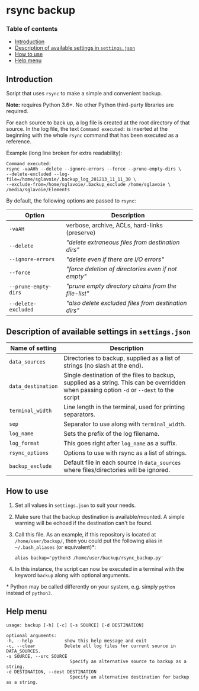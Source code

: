 # rsync backup

### Table of contents

- [Introduction](#introduction)
- [Description of available settings in `settings.json`](#description-of-available-settings-in-settingsjson)
- [How to use](#how-to-use)
- [Help menu](#help-menu)

## Introduction

Script that uses `rsync` to make a simple and convenient backup.

**Note:** requires Python 3.6+. No other Python third-party libraries are required.

For each source to back up, a log file is created at the root directory of that
source. In the log file, the text `Command executed:` is inserted at the
beginning with the whole `rsync` command that has been executed as a reference.

Example (long line broken for extra readability):

    Command executed:
    rsync -vaAHh --delete --ignore-errors --force --prune-empty-dirs \
    --delete-excluded --log-file=/home/sglavoie/.backup_log_201213_11_11_30 \
    --exclude-from=/home/sglavoie/.backup_exclude /home/sglavoie \
    /media/sglavoie/Elements

By default, the following options are passed to `rsync`:

| Option               | Description                                          |
|----------------------|------------------------------------------------------|
| `-vaAH`              | verbose, archive, ACLs, hard-links (preserve)        |
| `--delete`           | _"delete extraneous files from destination dirs"_    |
| `--ignore-errors`    | _"delete even if there are I/O errors"_              |
| `--force`            | _"force deletion of directories even if not empty"_  |
| `--prune-empty-dirs` | _"prune empty directory chains from the file-list"_  |
| `--delete-excluded`  | _"also delete excluded files from destination dirs"_ |

## Description of available settings in `settings.json`

| Name of setting    | Description                                                                                                                                |
|--------------------|--------------------------------------------------------------------------------------------------------------------------------------------|
| `data_sources`     | Directories to backup, supplied as a list of strings (no slash at the end).                                                                |
| `data_destination` | Single destination of the files to backup, supplied as a string. This can be overridden when passing option `-d` or `--dest` to the script |
| `terminal_width`   | Line length in the terminal, used for printing separators.                                                                                 |
| `sep`              | Separator to use along with `terminal_width`.                                                                                              |
| `log_name`         | Sets the prefix of the log filename.                                                                                                       |
| `log_format`       | This goes right after `log_name` as a suffix.                                                                                              |
| `rsync_options`    | Options to use with rsync as a list of strings.                                                                                            |
| `backup_exclude`   | Default file in each source in `data_sources` where files/directories will be ignored.                                                     |

## How to use

1. Set all values in `settings.json` to suit your needs.
2. Make sure that the backup destination is available/mounted. A simple warning will be echoed if the destination can't be found.
3. Call this file. As an example, if this repository is located at `/home/user/backup/`, then you could put the following alias in `~/.bash_aliases` (or equivalent)\*:

       alias backup='python3 /home/user/backup/rsync_backup.py'

4. In this instance, the script can now be executed in a terminal with the keyword `backup` along with optional arguments.

\* Python may be called differently on your system, e.g. simply `python` instead of `python3`.

## Help menu

    usage: backup [-h] [-c] [-s SOURCE] [-d DESTINATION]

    optional arguments:
    -h, --help            show this help message and exit
    -c, --clear           Delete all log files for current source in DATA_SOURCES.
    -s SOURCE, --src SOURCE
                            Specify an alternative source to backup as a string.
    -d DESTINATION, --dest DESTINATION
                            Specify an alternative destination for backup as a string.
